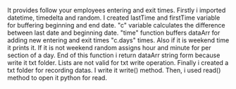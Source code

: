 It provides follow your employees entering and exit times.
Firstly i imported datetime, timedelta and random. I created lastTime and firstTime variable for buffering beginning and end date. "c" variable calculates the difference between last date and beginning date.
"time" function buffers dataArr for adding new entering and exit times "c.days" times. Also if it is weekend time it prints it. If it is not weekend random assigns hour and minute for per section of a day. End of this function i return dataArr string form because write it txt folder. Lists are not valid for txt write operation.
Finally i created a txt folder for recording datas. I write it write() method. Then, i used read() method to open it python for read.
